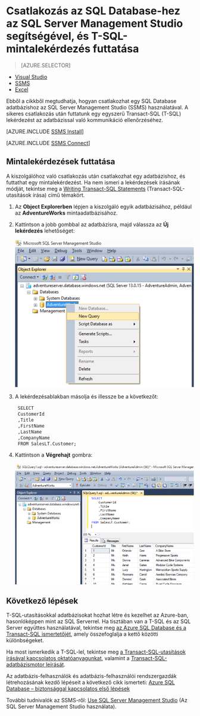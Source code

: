 <properties
    pageTitle="Csatlakozás az SQL Database-hez – SQL Server Management Studio | Microsoft Azure"
    description="Ebből a cikkből megtudhatja, hogyan csatlakozhat az SQL Database-hez az Azure-ban az SQL Server Management Studio (SSMS) használatával. Ezt követően pedig mintalekérdezést futtathat a Transact-SQL (T-SQL) használatával."
    metaCanonical=""
    keywords="csatlakozás sql database-hez,sql server management studio"
    services="sql-database"
    documentationCenter=""
    authors="stevestein"
    manager="jhubbard"
    editor="" />

<tags
    ms.service="sql-database"
    ms.workload="data-management"
    ms.tgt_pltfrm="na"
    ms.devlang="na"
    ms.topic="get-started-article"
    ms.date="08/17/2016"
    ms.author="sstein;carlrab" />

# Csatlakozás az SQL Database-hez az SQL Server Management Studio segítségével, és T-SQL-mintalekérdezés futtatása

> [AZURE.SELECTOR]
- [Visual Studio](sql-database-connect-query.md)
- [SSMS](sql-database-connect-query-ssms.md)
- [Excel](sql-database-connect-excel.md)

Ebből a cikkből megtudhatja, hogyan csatlakozhat egy SQL Database adatbázishoz az SQL Server Management Studio (SSMS) használatával. A sikeres csatlakozás után futtatunk egy egyszerű Transact-SQL (T-SQL) lekérdezést az adatbázissal való kommunikáció ellenőrzéséhez.

[AZURE.INCLUDE [SSMS Install](../../includes/sql-server-management-studio-install.md)]

[AZURE.INCLUDE [SSMS Connect](../../includes/sql-database-sql-server-management-studio-connect-server-principal.md)]


## Mintalekérdezések futtatása

A kiszolgálóhoz való csatlakozás után csatlakozhat egy adatbázishoz, és futtathat egy mintalekérdezést. Ha nem ismeri a lekérdezések írásának módját, tekintse meg a [Writing Transact-SQL Statements](https://msdn.microsoft.com/library/ms365303.aspx) (Transact-SQL-utasítások írása) című témakört.

1. Az **Object Explorerben** lépjen a kiszolgáló egyik adatbázisához, például az **AdventureWorks** mintaadatbázisához.
2. Kattintson a jobb gombbal az adatbázisra, majd válassza az **Új lekérdezés** lehetőséget:

    ![Új lekérdezés. Csatlakozás SQL Database-kiszolgálóhoz: SQL Server Management Studio](./media/sql-database-connect-query-ssms/4-run-query.png)

3. A lekérdezésablakban másolja és illessze be a következőt:

        SELECT
        CustomerId
        ,Title
        ,FirstName
        ,LastName
        ,CompanyName
        FROM SalesLT.Customer;

4. Kattintson a **Végrehajt** gombra:

    ![Siker. Csatlakozás SQL Database-kiszolgálóhoz: SQL Server Management Studio](./media/sql-database-connect-query-ssms/5-success.png)

## Következő lépések

T-SQL-utasításokkal adatbázisokat hozhat létre és kezelhet az Azure-ban, hasonlóképpen mint az SQL Serverrel. Ha tisztában van a T-SQL és az SQL Server együttes használatával, tekintse meg [az Azure SQL Database és a Transact-SQL ismertetőjét](sql-database-transact-sql-information.md), amely összefoglalja a kettő közötti különbségeket.

Ha most ismerkedik a T-SQL-lel, tekintse meg [a Transact-SQL-utasítások írásával kapcsolatos oktatóanyagunkat](https://msdn.microsoft.com/library/ms365303.aspx), valamint a [Transact-SQL-adatbázismotor leírását](https://msdn.microsoft.com/library/bb510741.aspx).

Az adatbázis-felhasználók és adatbázis-felhasználói rendszergazdák létrehozásának kezdő lépéseit a következő cikk ismerteti: [Azure SQL Database – biztonsággal kapcsolatos első lépések](sql-database-get-started-security.md)

További tudnivalók az SSMS-ről: [Use SQL Server Management Studio](https://msdn.microsoft.com/library/ms174173.aspx) (Az SQL Server Management Studio használata).



<!--HONumber=sep16_HO1-->


